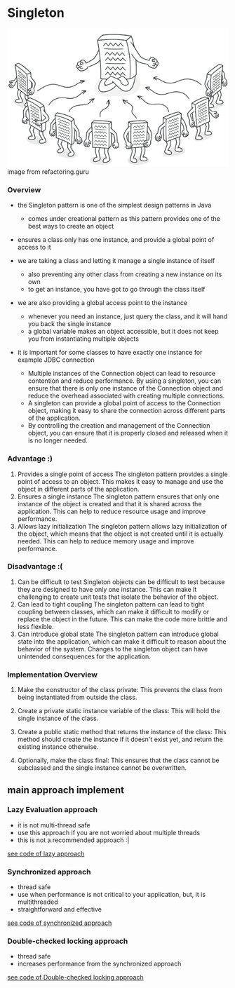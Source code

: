 # Singleton

![Singleton_image](https://github.com/farzadafi/Design_Pattern/blob/master/image/Singleton_image_1.png)
</br>
image from refactoring.guru

### Overview

- the Singleton pattern is one of the simplest design patterns in Java
    - comes under creational pattern as this pattern provides one of the best ways to create an object

- ensures a class only has one instance, and provide a global point of access to it

- we are taking a class and letting it manage a single instance of itself
    - also preventing any other class from creating a new instance on its own
    - to get an instance, you have got to go through the class itself

- we are also providing a global access point to the instance
    - whenever you need an instance, just query the class, and it will hand you back the single instance
    - a global variable makes an object accessible, but it does not keep you from instantiating multiple objects

- it is important for some classes to have exactly one instance for example JDBC connection
    - Multiple instances of the Connection object can lead to resource contention and reduce performance.
      By using a singleton, you can ensure that there is only one instance of the Connection object and reduce
      the overhead associated with creating multiple connections.
    - A singleton can provide a global point of access to the Connection object,
      making it easy to share the connection across different parts of the application.
    - By controlling the creation and management of the Connection object,
      you can ensure that it is properly closed and released when it is no longer needed.

### Advantage :)

1. Provides a single point of access
   The singleton pattern provides a single point of access to an object.
   This makes it easy to manage and use the object in different parts of the application.
2. Ensures a single instance
   The singleton pattern ensures that only one instance of the object is created
   and that it is shared across the application. This can help to reduce resource usage and improve performance.
3. Allows lazy initialization
   The singleton pattern allows lazy initialization of the object,
   which means that the object is not created until it is actually needed. This can help to reduce memory usage and
   improve performance.

### Disadvantage :(

1. Can be difficult to test
   Singleton objects can be difficult to test because they are designed to have only one instance.
   This can make it challenging to create unit tests that isolate the behavior of the object.
2. Can lead to tight coupling
   The singleton pattern can lead to tight coupling between classes,
   which can make it difficult to modify or replace the object in the future. This can make the code more brittle and
   less flexible.
3. Can introduce global state
   The singleton pattern can introduce global state into the application, which can make it difficult to reason about
   the behavior of the system. Changes to the singleton object can have unintended consequences for the application.

### Implementation Overview

1. Make the constructor of the class private: This prevents the class from being instantiated from outside the class.

2. Create a private static instance variable of the class: This will hold the single instance of the class.

3. Create a public static method that returns the instance of the class: This method should create the instance if it
   doesn't exist yet, and return the existing instance otherwise.

4. Optionally, make the class final: This ensures that the class cannot be subclassed and the single instance cannot be
   overwritten.

## main approach implement

### Lazy Evaluation approach
* it is not multi-thread safe
* use this approach if you are not worried about multiple threads
* this is not a recommended approach :|

[see code of lazy approach](https://github.com/farzadafi/Design_Pattern/tree/master/Singleton/Lazy_Initialization)

### Synchronized approach
* thread safe
* use when performance is not critical to your application, but, it is multithreaded
* straightforward and effective

[see code of synchronized approach](https://github.com/farzadafi/Design_Pattern/tree/master/Singleton/Synchronized_Method)

### Double-checked locking approach

* thread safe
* increases performance from the synchronized approach

[see code of Double-checked locking approach](https://github.com/farzadafi/Design_Pattern/tree/master/Singleton/Double_Checked_Locking)
